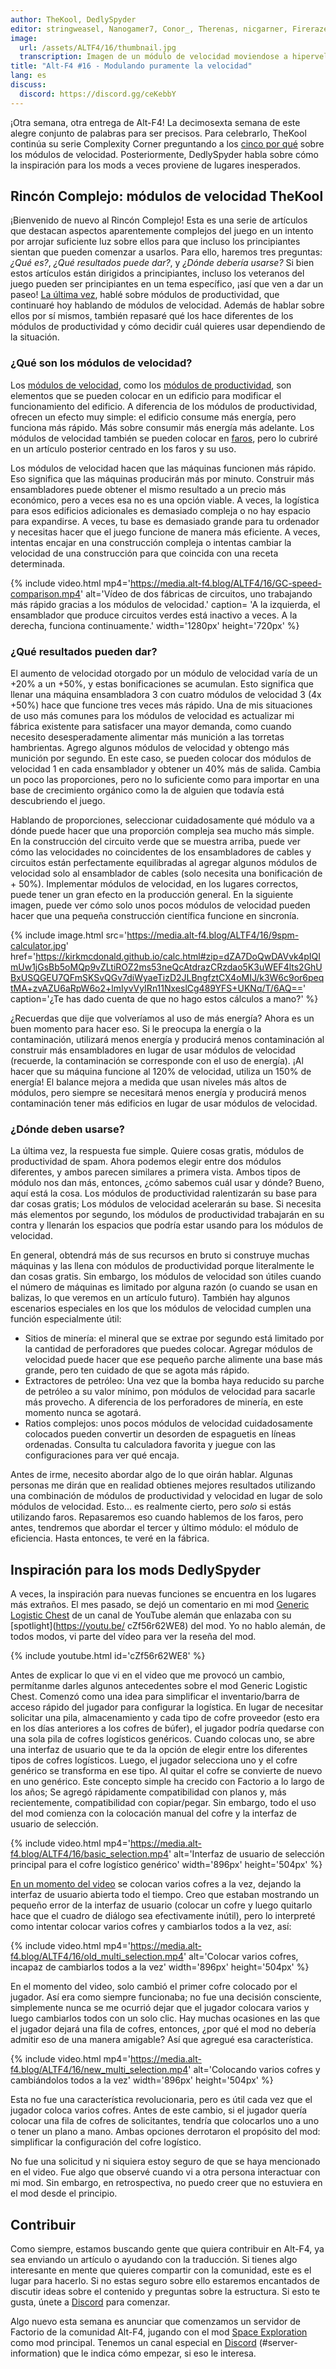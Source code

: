 ```yaml
---
author: TheKool, DedlySpyder
editor: stringweasel, Nanogamer7, Conor_, Therenas, nicgarner, Firerazer
image:
  url: /assets/ALTF4/16/thumbnail.jpg
  transcription: Imagen de un módulo de velocidad moviendose a hipervelocidad. Muy tonto.
title: "Alt-F4 #16 - Modulando puramente la velocidad"
lang: es
discuss:
  discord: https://discord.gg/ceKebbY
---
```


¡Otra semana, otra entrega de Alt-F4! La decimosexta semana de este alegre conjunto de palabras para ser precisos. Para celebrarlo, TheKool continúa su serie Complexity Corner preguntando a los [cinco por qué](https://en.wikipedia.org/wiki/Five_whys) sobre los módulos de velocidad. Posteriormente, DedlySpyder habla sobre cómo la inspiración para los mods a veces proviene de lugares inesperados.

## Rincón Complejo: módulos de velocidad <author>TheKool</author>

¡Bienvenido de nuevo al Rincón Complejo! Esta es una serie de artículos que destacan aspectos aparentemente complejos del juego en un intento por arrojar suficiente luz sobre ellos para que incluso los principiantes sientan que pueden comenzar a usarlos. Para ello, haremos tres preguntas: _¿Qué es?_, _¿Qué resultados puede dar?_, y _¿Dónde debería usarse?_ Si bien estos artículos están dirigidos a principiantes, incluso los veteranos del juego pueden ser principiantes en un tema específico, ¡así que ven a dar un paseo! [La última vez](https://alt-f4.blog/es/ALTF4-12/#complexity-corner-productivity-modules-thekool), hablé sobre módulos de productividad, que continuaré hoy hablando de módulos de velocidad. Además de hablar sobre ellos por sí mismos, también repasaré qué los hace diferentes de los módulos de productividad y cómo decidir cuál quieres usar dependiendo de la situación.

### ¿Qué son los módulos de velocidad?

Los [módulos de velocidad](https://wiki.factorio.com/Module#Speed_module), como los [módulos de productividad](https://wiki.factorio.com/Module#Productivity_module), son elementos que se pueden colocar en un edificio para modificar el funcionamiento del edificio. A diferencia de los módulos de productividad, ofrecen un efecto muy simple: el edificio consume más energía, pero funciona más rápido. Más sobre consumir más energía más adelante. Los módulos de velocidad también se pueden colocar en [faros](https://wiki.factorio.com/Beacon), pero lo cubriré en un artículo posterior centrado en los faros y su uso.

Los módulos de velocidad hacen que las máquinas funcionen más rápido. Eso significa que las máquinas producirán más por minuto. Construir más ensambladores puede obtener el mismo resultado a un precio más económico, pero a veces esa no es una opción viable. A veces, la logística para esos edificios adicionales es demasiado compleja o no hay espacio para expandirse. A veces, tu base es demasiado grande para tu ordenador y necesitas hacer que el juego funcione de manera más eficiente. A veces, intentas encajar en una construcción compleja o intentas cambiar la velocidad de una construcción para que coincida con una receta determinada.

{% include video.html mp4='https://media.alt-f4.blog/ALTF4/16/GC-speed-comparison.mp4' alt='Vídeo de dos fábricas de circuitos, uno trabajando más rápido gracias a los módulos de velocidad.' caption= 'A la izquierda, el ensamblador que produce circuitos verdes está inactivo a veces. A la derecha, funciona continuamente.' width='1280px' height='720px' %}

### ¿Qué resultados pueden dar?

El aumento de velocidad otorgado por un módulo de velocidad varía de un +20% a un +50%, y estas bonificaciones se acumulan. Esto significa que llenar una máquina ensambladora 3 con cuatro módulos de velocidad 3 (4x +50%) hace que funcione tres veces más rápido. Una de mis situaciones de uso más comunes para los módulos de velocidad es actualizar mi fábrica existente para satisfacer una mayor demanda, como cuando necesito desesperadamente alimentar más munición a las torretas hambrientas. Agrego algunos módulos de velocidad y obtengo más munición por segundo. En este caso, se pueden colocar dos módulos de velocidad 1 en cada ensamblador y obtener un 40% más de salida. Cambia un poco las proporciones, pero no lo suficiente como para importar en una base de crecimiento orgánico como la de alguien que todavía está descubriendo el juego.

Hablando de proporciones, seleccionar cuidadosamente qué módulo va a dónde puede hacer que una proporción compleja sea mucho más simple. En la construcción del circuito verde que se muestra arriba, puede ver cómo las velocidades no coincidentes de los ensambladores de cables y circuitos están perfectamente equilibradas al agregar algunos módulos de velocidad solo al ensamblador de cables (solo necesita una bonificación de + 50%). Implementar módulos de velocidad, en los lugares correctos, puede tener un gran efecto en la producción general. En la siguiente imagen, puede ver cómo solo unos pocos módulos de velocidad pueden hacer que una pequeña construcción científica funcione en sincronía.

{% include image.html src='https://media.alt-f4.blog/ALTF4/16/9spm-calculator.jpg' href='https://kirkmcdonald.github.io/calc.html#zip=dZA7DoQwDAVvk4pIQImUw1jGsBb5oMQp9vZLtiROZ2ms53neQcAtdrazCRzdao5K3uWEF4lts2GhUBxUSQGEU7QFmSKSvQGv7diWyaeTizD2JLBngfztCX4oMIJ/k3W6c9or6peqtMA+zvAZU6aRpW6o2+lmIyvVyIRn11NxeslCg489YFS+UKNq/T/6AQ==' caption='¿Te has dado cuenta de que no hago estos cálculos a mano?' %}

¿Recuerdas que dije que volveríamos al uso de más energía? Ahora es un buen momento para hacer eso. Si le preocupa la energía o la contaminación, utilizará menos energía y producirá menos contaminación al construir más ensambladores en lugar de usar módulos de velocidad (recuerde, la contaminación se corresponde con el uso de energía). ¡Al hacer que su máquina funcione al 120% de velocidad, utiliza un 150% de energía! El balance mejora a medida que usan niveles más altos de módulos, pero siempre se necesitará menos energía y producirá menos contaminación tener más edificios en lugar de usar módulos de velocidad.

### ¿Dónde deben usarse?

La última vez, la respuesta fue simple. Quiere cosas gratis, módulos de productividad de spam. Ahora podemos elegir entre dos módulos diferentes, y ambos parecen similares a primera vista. Ambos tipos de módulo nos dan más, entonces, ¿cómo sabemos cuál usar y dónde? Bueno, aquí está la cosa. Los módulos de productividad ralentizarán su base para dar cosas gratis; Los módulos de velocidad acelerarán su base. Si necesita más elementos por segundo, los módulos de productividad trabajarán en su contra y llenarán los espacios que podría estar usando para los módulos de velocidad.

En general, obtendrá más de sus recursos en bruto si construye muchas máquinas y las llena con módulos de productividad porque literalmente le dan cosas gratis. Sin embargo, los módulos de velocidad son útiles cuando el número de máquinas es limitado por alguna razón (o cuando se usan en balizas, lo que veremos en un artículo futuro). También hay algunos escenarios especiales en los que los módulos de velocidad cumplen una función especialmente útil:

* Sitios de minería: el mineral que se extrae por segundo está limitado por la cantidad de perforadores que puedes colocar. Agregar módulos de velocidad puede hacer que ese pequeño parche alimente una base más grande, pero ten cuidado de que se agota más rápido.
* Extractores de petróleo: Una vez que la bomba haya reducido su parche de petróleo a su valor mínimo, pon módulos de velocidad para sacarle más provecho. A diferencia de los perforadores de minería, en este momento nunca se agotará.
* Ratios complejos: unos pocos módulos de velocidad cuidadosamente colocados pueden convertir un desorden de espaguetis en líneas ordenadas. Consulta tu calculadora favorita y juegue con las configuraciones para ver qué encaja.

Antes de irme, necesito abordar algo de lo que oirán hablar. Algunas personas me dirán que en realidad obtienes mejores resultados utilizando una combinación de módulos de productividad y velocidad en lugar de solo módulos de velocidad. Esto... es realmente cierto, pero *solo* si estás utilizando faros. Repasaremos eso cuando hablemos de los faros, pero antes, tendremos que abordar el tercer y último módulo: el módulo de eficiencia. Hasta entonces, te veré en la fábrica.

## Inspiración para los mods <author>DedlySpyder</author>

A veces, la inspiración para nuevas funciones se encuentra en los lugares más extraños. El mes pasado, se dejó un comentario en mi mod [Generic Logistic Chest](https://mods.factorio.com/mod/Generic_Logistic_Chest) de un canal de YouTube alemán que enlazaba con su [spotlight](https://youtu.be/ cZf56r62WE8) del mod. Yo no hablo alemán, de todos modos, vi parte del vídeo para ver la reseña del mod.

{% include youtube.html id='cZf56r62WE8' %}

Antes de explicar lo que vi en el video que me provocó un cambio, permítanme darles algunos antecedentes sobre el mod Generic Logistic Chest. Comenzó como una idea para simplificar el inventario/barra de acceso rápido del jugador para configurar la logística. En lugar de necesitar solicitar una pila, almacenamiento y cada tipo de cofre proveedor (esto era en los días anteriores a los cofres de búfer), el jugador podría quedarse con una sola pila de cofres logísticos genéricos. Cuando colocas uno, se abre una interfaz de usuario que te da la opción de elegir entre los diferentes tipos de cofres logísticos. Luego, el jugador selecciona uno y el cofre genérico se transforma en ese tipo. Al quitar el cofre se convierte de nuevo en uno genérico. Este concepto simple ha crecido con Factorio a lo largo de los años; Se agregó rápidamente compatibilidad con planos y, más recientemente, compatibilidad con copiar/pegar. Sin embargo, todo el uso del mod comienza con la colocación manual del cofre y la interfaz de usuario de selección.

{% include video.html mp4='https://media.alt-f4.blog/ALTF4/16/basic_selection.mp4' alt='Interfaz de usuario de selección principal para el cofre logístico genérico' width='896px' height='504px' %}

[En un momento del video](https://youtu.be/cZf56r62WE8?t=575) se colocan varios cofres a la vez, dejando la interfaz de usuario abierta todo el tiempo. Creo que estaban mostrando un pequeño error de la interfaz de usuario (colocar un cofre y luego quitarlo hace que el cuadro de diálogo sea efectivamente inútil), pero lo interpreté como intentar colocar varios cofres y cambiarlos todos a la vez, así:

{% include video.html mp4='https://media.alt-f4.blog/ALTF4/16/old_multi_selection.mp4' alt='Colocar varios cofres, incapaz de cambiarlos todos a la vez' width='896px' height='504px' %}

En el momento del video, solo cambió el primer cofre colocado por el jugador. Así era como siempre funcionaba; no fue una decisión consciente, simplemente nunca se me ocurrió dejar que el jugador colocara varios y luego cambiarlos todos con un solo clic. Hay muchas ocasiones en las que el jugador dejará una fila de cofres, entonces, ¿por qué el mod no debería admitir eso de una manera amigable? Así que agregué esa característica.

{% include video.html mp4='https://media.alt-f4.blog/ALTF4/16/new_multi_selection.mp4' alt='Colocando varios cofres y cambiándolos todos a la vez' width='896px' height='504px' %}

Esta no fue una característica revolucionaria, pero es útil cada vez que el jugador coloca varios cofres. Antes de este cambio, si el jugador quería colocar una fila de cofres de solicitantes, tendría que colocarlos uno a uno o tener un plano a mano. Ambas opciones derrotaron el propósito del mod: simplificar la configuración del cofre logístico.

No fue una solicitud y ni siquiera estoy seguro de que se haya mencionado en el video. Fue algo que observé cuando vi a otra persona interactuar con mi mod. Sin embargo, en retrospectiva, no puedo creer que no estuviera en el mod desde el principio.

## Contribuir

Como siempre, estamos buscando gente que quiera contribuir en Alt-F4, ya sea enviando un artículo o ayudando con la traducción. Si tienes algo interesante en mente que quieres compartir con la comunidad, este es el lugar para hacerlo. Si no estas seguro sobre ello estaremos encantados de discutir ideas sobre el contenido y preguntas sobre la estructura. Si esto te gusta, únete a [Discord](https://discord.gg/nxnCFkb) para comenzar.

Algo nuevo esta semana es anunciar que comenzamos un servidor de Factorio de la comunidad Alt-F4, jugando con el mod [Space Exploration](https://mods.factorio.com/mod/space-exploration) como mod principal. Tenemos un canal especial en [Discord](https://discord.gg/aqFGWDWHjJ) (#server-information) que le indica cómo empezar, si eso le interesa.
